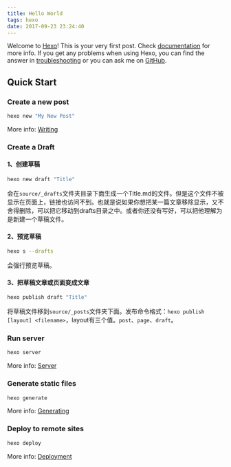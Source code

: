 ```yaml
---
title: Hello World
tags: hexo
date: 2017-09-23 23:24:40
---
```

Welcome to [Hexo](https://hexo.io/)! This is your very first post. Check [documentation](https://hexo.io/docs/) for more info. If you get any problems when using Hexo, you can find the answer in [troubleshooting](https://hexo.io/docs/troubleshooting.html) or you can ask me on [GitHub](https://github.com/hexojs/hexo/issues).

## Quick Start

### Create a new post

``` bash
hexo new "My New Post"
```

More info: [Writing](https://hexo.io/docs/writing.html)

<!-- more -->

### Create a Draft

#### 1、创建草稿

``` bash
hexo new draft "Title"
```

会在`source/_drafts`文件夹目录下面生成一个Title.md的文件。但是这个文件不被显示在页面上，链接也访问不到。也就是说如果你想把某一篇文章移除显示，又不舍得删除，可以把它移动到drafts目录之中。或者你还没有写好，可以把他理解为是新建一个草稿文件。

#### 2、预览草稿

``` bash
hexo s --drafts
```

会强行预览草稿。

#### 3、把草稿文章或页面变成文章

``` bash
hexo publish draft "Title"
```

将草稿文件移到`source/_posts`文件夹下面。发布命令格式：`hexo publish [layout] <filename>`，layout有三个值。`post`、`page`、`draft`。

### Run server

``` bash
hexo server
```

More info: [Server](https://hexo.io/docs/server.html)

### Generate static files

``` bash
hexo generate
```

More info: [Generating](https://hexo.io/docs/generating.html)

### Deploy to remote sites

``` bash
hexo deploy
```

More info: [Deployment](https://hexo.io/docs/deployment.html)
